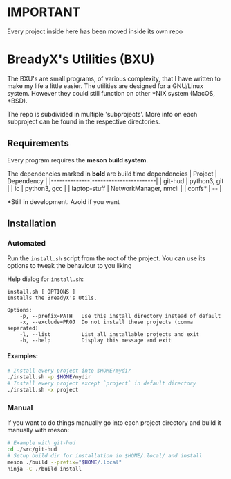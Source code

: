 # IMPORTANT
Every project inside here has been moved inside its own repo

# BreadyX's Utilities (BXU)
The BXU's are small programs, of various complexity, that I have written to make
my life a little easier. The utilities are designed for a GNU/Linux system. 
However they could still function on other *NIX system (MacOS, *BSD).

The repo is subdivided in multiple 'subprojects'. More info on each subproject
can be found in the respective directories.

## Requirements
Every program requires the **meson build system**.

The dependencies marked in **bold** are build time dependencies
| Project      | Dependency            |
|--------------|-----------------------|
| git-hud      | python3, git          |
| ic           | python3, gcc          |
| laptop-stuff | NetworkManager, nmcli |
| confs\*      | --                    |

\*Still in development. Avoid if you want

## Installation
### Automated
Run the `install.sh` script from the root of the project. You can use
its options to tweak the behaviour to you liking

Help dialog for `install.sh`:
```
install.sh [ OPTIONS ]
Installs the BreadyX's Utils.

Options:
    -p, --prefix=PATH   Use this install directory instead of default
	-x, --exclude=PROJ  Do not install these projects (comma separated)
	-l, --list			List all installable projects and exit
    -h, --help          Display this message and exit
```

#### Examples:
```sh
# Install every project into $HOME/mydir
./install.sh -p $HOME/mydir
# Install every project except `project` in default directory 
./install.sh -x project
```

### Manual
If you want to do things manually go into each project directory and build it 
manually with meson:
```sh
# Example with git-hud
cd ./src/git-hud
# Setup build dir for installation in $HOME/.local/ and install
meson ./build --prefix="$HOME/.local" 
ninja -C ./build install
```
